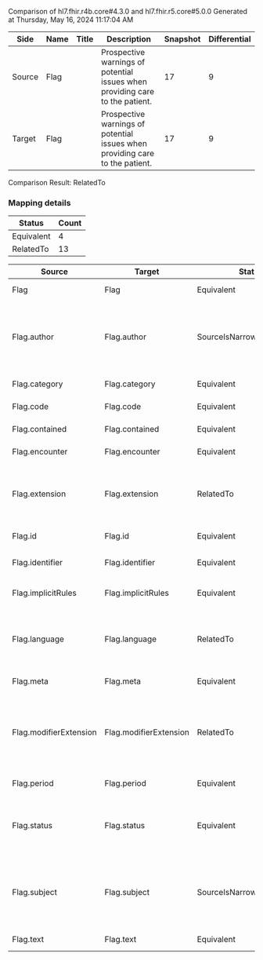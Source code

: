 Comparison of hl7.fhir.r4b.core#4.3.0 and hl7.fhir.r5.core#5.0.0
Generated at Thursday, May 16, 2024 11:17:04 AM

| Side | Name | Title | Description | Snapshot | Differential |
| --- | --- | --- | --- | --- | --- |
| Source | Flag |  | Prospective warnings of potential issues when providing care to the patient. | 17 | 9 |
| Target | Flag |  | Prospective warnings of potential issues when providing care to the patient. | 17 | 9 |


Comparison Result: RelatedTo


### Mapping details

| Status | Count |
| ------ | ----- |
Equivalent | 4 |
RelatedTo | 13 |


| Source | Target | Status | Message |
| ------ | ------ | ------ | ------- |
| Flag | Flag | Equivalent | R4B `Flag` maps as Equivalent to R5 `Flag` |
| Flag.author | Flag.author | SourceIsNarrowerThanTarget | R4B `Flag.author` maps as SourceIsNarrowerThanTarget to R5 `Flag.author` - author has change due to type change: R4B `author` `Reference` maps as SourceIsNarrowerThanTarget for R5 `author` |
| Flag.category | Flag.category | Equivalent | R4B `Flag.category` maps as Equivalent to R5 `Flag.category` |
| Flag.code | Flag.code | Equivalent | R4B `Flag.code` maps as Equivalent to R5 `Flag.code` |
| Flag.contained | Flag.contained | Equivalent | R4B `Flag.contained` maps as Equivalent to R5 `Flag.contained` |
| Flag.encounter | Flag.encounter | Equivalent | R4B `Flag.encounter` maps as Equivalent to R5 `Flag.encounter` |
| Flag.extension | Flag.extension | RelatedTo | R4B `Flag.extension` maps as RelatedTo to R5 `Flag.extension` - extension has change due to type change: R4B `extension` `Extension` maps as RelatedTo for R5 `extension` |
| Flag.id | Flag.id | Equivalent | R4B `Flag.id` maps as Equivalent to R5 `Flag.id` |
| Flag.identifier | Flag.identifier | Equivalent | R4B `Flag.identifier` maps as Equivalent to R5 `Flag.identifier` |
| Flag.implicitRules | Flag.implicitRules | Equivalent | R4B `Flag.implicitRules` maps as Equivalent to R5 `Flag.implicitRules` |
| Flag.language | Flag.language | RelatedTo | R4B `Flag.language` maps as RelatedTo to R5 `Flag.language` - language made the binding required (from Preferred) for http://hl7.org/fhir/ValueSet/all-languages|5.0.0 |
| Flag.meta | Flag.meta | Equivalent | R4B `Flag.meta` maps as Equivalent to R5 `Flag.meta` |
| Flag.modifierExtension | Flag.modifierExtension | RelatedTo | R4B `Flag.modifierExtension` maps as RelatedTo to R5 `Flag.modifierExtension` - modifierExtension has change due to type change: R4B `modifierExtension` `Extension` maps as RelatedTo for R5 `modifierExtension` |
| Flag.period | Flag.period | Equivalent | R4B `Flag.period` maps as Equivalent to R5 `Flag.period` |
| Flag.status | Flag.status | Equivalent | R4B `Flag.status` maps as Equivalent to R5 `Flag.status` - status has compatible required binding for code type: http://hl7.org/fhir/ValueSet/flag-status|4.3.0 and http://hl7.org/fhir/ValueSet/flag-status|5.0.0 (Equivalent) |
| Flag.subject | Flag.subject | SourceIsNarrowerThanTarget | R4B `Flag.subject` maps as SourceIsNarrowerThanTarget to R5 `Flag.subject` - subject has change due to type change: R4B `subject` `Reference` maps as SourceIsNarrowerThanTarget for R5 `subject` |
| Flag.text | Flag.text | Equivalent | R4B `Flag.text` maps as Equivalent to R5 `Flag.text` |

